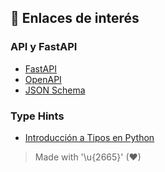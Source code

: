 ## 🔗 Enlaces de interés

### API y FastAPI

- [FastAPI](https://fastapi.tiangolo.com/)
- [OpenAPI](https://github.com/OAI/OpenAPI-Specification)
- [JSON Schema](httphttps://json-schema.org/)

### Type Hints

- [Introducción a Tipos en Python](https://fastapi.tiangolo.com/es/python-types/)

> Made with '\u{2665}' (♥)
